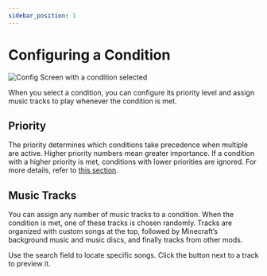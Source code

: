 ```yaml
---
sidebar_position: 1
---
```


# Configuring a Condition

![Config Screen with a condition selected](/img/main3.jpg)

When you select a condition, you can configure its priority level and assign music tracks to play whenever the condition is met.

## Priority

The priority determines which conditions take precedence when multiple are active. Higher priority numbers mean greater importance. If a condition with a higher priority is met, conditions with lower priorities are ignored. For more details, refer to [this section](../how-the-mod-chooses-a-music-track).

## Music Tracks

You can assign any number of music tracks to a condition. When the condition is met, one of these tracks is chosen randomly. Tracks are organized with custom songs at the top, followed by Minecraft’s background music and music discs, and finally tracks from other mods.

Use the search field to locate specific songs. Click the button next to a track to preview it.
